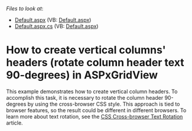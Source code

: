<!-- default file list -->
*Files to look at*:

* [Default.aspx](./CS/WebSite/Default.aspx) (VB: [Default.aspx](./VB/WebSite/Default.aspx))
* [Default.aspx.cs](./CS/WebSite/Default.aspx.cs) (VB: [Default.aspx](./VB/WebSite/Default.aspx))
<!-- default file list end -->
# How to create vertical columns' headers (rotate column header text 90-degrees) in ASPxGridView 


<p>This example demonstrates how to create vertical column headers. To accomplish this task, it is necessary to rotate the column header 90-degrees by using the cross-browser CSS style. This approach is tied to browser features, so the result could be different in different browsers. To learn more about text rotation, see the <a href="http://www.htmlgoodies.com/html5/css/css-cross-browser-text-rotation.html#fbid=j82sAK41pbE"><u>CSS Cross-browser Text Rotation</u></a> article.</p><br />


<br/>


